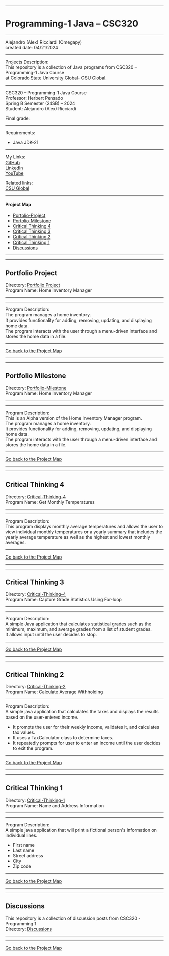 ﻿-----------------------------------------------------------------------------------------------------------------------------
# Programming-1 Java – CSC320
-----------------------------------------------------------------------------------------------------------------------------

 Alejandro (Alex) Ricciardi (Omegapy)  
 created date: 04/21/2024  

-----------------------------------------------------------------------------------------------------------------------------

Projects Description:    
This repository is a collection of Java programs from CSC320 – Programming-1 Java Course  
at Colorado State University Global- CSU Global.  

-----------------------------------------------------------------------------------------------------------------------------

CSC320 – Programming-1 Java Course   
Professor: Herbert Pensado  
Spring B Semester (24SB) – 2024   
Student: Alejandro (Alex) Ricciardi   

Final grade: 

-----------------------------------------------------------------------------------------------------------------------------

Requirements:  
- Java JDK-21

-----------------------------------------------------------------------------------------------------------------------------

My Links:   
[GitHub](https://github.com/Omegapy)  
[LinkedIn](https://www.linkedin.com/in/alex-ricciardi/)   
[YouTube](https://www.youtube.com/channel/UC4rMaQ7sqywMZkfS1xGh2AA)

Related links:  
[CSU Global](https://csuglobal.edu/) 

-----------------------------------------------------------------------------------------------------------------------------

#### Project Map
- [Portolio-Project](#portolio-project)
- [Portolio-Milestone](#portolio-milestone)
- [Critical Thinking 4](#critical-thinking-4)
- [Critical Thinking 3](#critical-thinking-3)
- [Critical Thinking 2](#critical-thinking-2)
- [Critical Thinking 1](#critical-thinking-1)
- [Discussions](#discussions)

-----------------------------------------------------------------------------------------------------------------------------
-----------------------------------------------------------------------------------------------------------------------------

## Portfolio Project
Directory: [Portfolio Project](https://github.com/Omegapy/My-Academics-Portfolio/tree/main/Programming-1-CSC320/Portfolio%20Project)  
Program Name: Home Inventory Manager  

-----------------------------------------------------------------------------------------------------------------------------
-----------------------------------------------------------------------------------------------------------------------------

Program Description:  
The program manages a home inventory.  
It provides functionality for adding, removing, updating, and displaying home data.  
The program interacts with the user through a menu-driven interface and stores the home data in a file.  

-------------------------------------------------------------------------------------------

[Go back to the Project Map](#project-map)  

-----------------------------------------------------------------------------------------------------------------------------
-----------------------------------------------------------------------------------------------------------------------------

## Portfolio Milestone
Directory: [Portfolio-Milestone](https://github.com/Omegapy/My-Academics-Portfolio/tree/main/Programming-1-CSC320/Portfolio-Project)  
Program Name: Home Inventory Manager  

-----------------------------------------------------------------------------------------------------------------------------
-----------------------------------------------------------------------------------------------------------------------------

Program Description:  
This is an Alpha version of the Home Inventory Manager program.  
The program manages a home inventory.  
It provides functionality for adding, removing, updating, and displaying home data.  
The program interacts with the user through a menu-driven interface and stores the home data in a file.  

-------------------------------------------------------------------------------------------

[Go back to the Project Map](#project-map)  

-----------------------------------------------------------------------------------------------------------------------------
-----------------------------------------------------------------------------------------------------------------------------
## Critical Thinking 4
Directory: [Critical-Thinking-4](https://github.com/Omegapy/My-Academics-Portfolio/tree/main/Programming-1-CSC320/Critical-Thinking-4)  
Program Name: Get Monthly Temperatures

-----------------------------------------------------------------------------------------------------------------------------
-----------------------------------------------------------------------------------------------------------------------------

Program Description:  
This program displays monthly average temperatures and allows the user to view individual monthly temperatures or a yearly summary that includes the yearly average temperature as well as the highest and lowest monthly averages.  

-------------------------------------------------------------------------------------------

[Go back to the Project Map](#project-map)  

-----------------------------------------------------------------------------------------------------------------------------
-----------------------------------------------------------------------------------------------------------------------------
## Critical Thinking 3
Directory: [Critical-Thinking-4](https://github.com/Omegapy/My-Academics-Portfolio/tree/main/Programming-1-CSC320/Critical-Thinking-3)  
Program Name: Capture Grade Statistics Using For-loop

-----------------------------------------------------------------------------------------------------------------------------
-----------------------------------------------------------------------------------------------------------------------------

Program Description:  
A simple Java application that calculates statistical grades such as the minimum, maximum, and average grades from a list of student grades.  
It allows input until the user decides to stop.

-------------------------------------------------------------------------------------------

[Go back to the Project Map](#project-map)  

-----------------------------------------------------------------------------------------------------------------------------
-----------------------------------------------------------------------------------------------------------------------------
## Critical Thinking 2
Directory: [Critical-Thinking-2](https://github.com/Omegapy/My-Academics-Portfolio/tree/main/Programming-1-CSC320/Critical-Thinking-2)  
Program Name: Calculate Average Withholding

-------------------------------------------------------------------------------------------

Program Description:  
A simple java application that calculates the taxes and displays the results based on the user-entered income.  
- It prompts the user for their weekly income, validates it, and calculates tax values.  
- It uses a TaxCalculator class to determine taxes.  
- It repeatedly prompts for user to enter an income until the user decides to exit the program.

-------------------------------------------------------------------------------------------

[Go back to the Project Map](#project-map)

-----------------------------------------------------------------------------------------------------------------------------
-----------------------------------------------------------------------------------------------------------------------------
## Critical Thinking 1
Directory: [Critical-Thinking-1](https://github.com/Omegapy/My-Academics-Portfolio/tree/main/Programming-1-CSC320/Critical-Thinking-1)  
Program Name: Name and Address Information

-----------------------------------------------------------------------------------------------------------------------------
-----------------------------------------------------------------------------------------------------------------------------

Program Description:  
A simple java application that will print a fictional person's information on individual lines.  
- First name  
- Last name  
- Street address  
- City  
- Zip code  

-------------------------------------------------------------------------------------------

[Go back to the Project Map](#project-map)

-----------------------------------------------------------------------------------------------------------------------------
-----------------------------------------------------------------------------------------------------------------------------
## Discussions 
This repository is a collection of discussion posts from CSC320 - Programming 1  
Directory: [Discussions](https://github.com/Omegapy/My-Academics-Portfolio/tree/main/Programming-1-CSC320/Discussions)

-----------------------------------------------------------------------------------------------------------------------------
-----------------------------------------------------------------------------------------------------------------------------

[Go back to the Project Map](#project-map)

